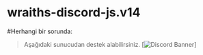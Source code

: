 # wraiths-discord-js.v14
 

#Herhangi bir sorunda:
> ⁠Aşağıdaki sunucudan destek alabilirsiniz.
[![Discord Banner](https://api.weblutions.com/discord/invite/vsc)]

